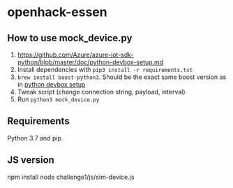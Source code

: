 # openhack-essen



## How to use mock_device.py

1. https://github.com/Azure/azure-iot-sdk-python/blob/master/doc/python-devbox-setup.md
1. Install dependencies with `pip3 install -r requirements.txt`
1. `brew install boost-python3`.  Should be the exact same boost version as in [python devbox setup](https://github.com/Azure/azure-iot-sdk-python/blob/master/doc/python-devbox-setup.md)
1. Tweak script (change connection string, payload, interval)
1. Run `python3 mock_device.py`

## Requirements

Python 3.7 and pip.


## JS version

npm install
node  challenge1/js/sim-device.js